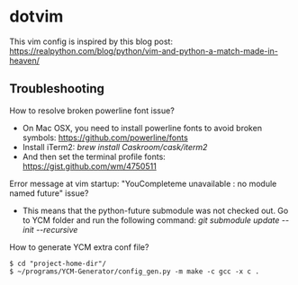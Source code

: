# dotvim

This vim config is inspired by this blog post: 
https://realpython.com/blog/python/vim-and-python-a-match-made-in-heaven/

## Troubleshooting

How to resolve broken powerline font issue?
- On Mac OSX, you need to install powerline fonts to avoid broken symbols: https://github.com/powerline/fonts
- Install iTerm2: *brew install Caskroom/cask/iterm2*
- And then set the terminal profile fonts: https://gist.github.com/wm/4750511

Error message at vim startup: "YouCompleteme unavailable : no module named future" issue?
- This means that the python-future submodule was not checked out. Go to YCM folder and run the following command: *git submodule update --init --recursive*

How to generate YCM extra conf file?
~~~~ 
$ cd "project-home-dir"/
$ ~/programs/YCM-Generator/config_gen.py -m make -c gcc -x c .
~~~~
